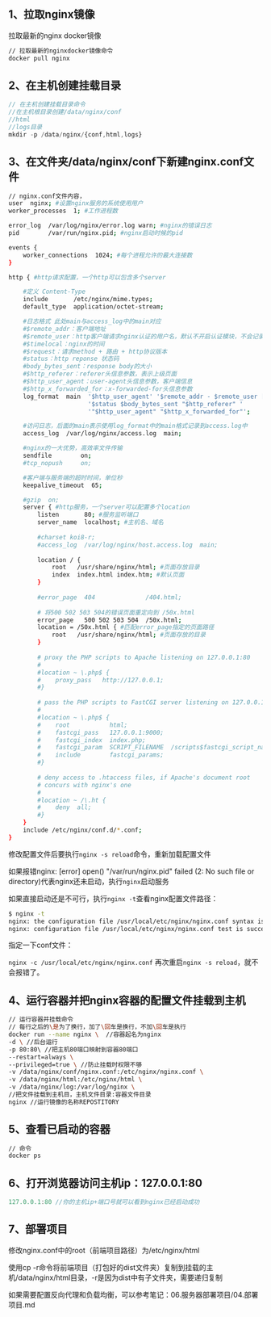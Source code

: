## 1、拉取nginx镜像

拉取最新的nginx docker镜像

```bash
// 拉取最新的nginxdocker镜像命令
docker pull nginx
```

## 2、在主机创建挂载目录

```javascript
// 在主机创建挂载目录命令
//在主机根目录创建/data/nginx/conf
//html
//logs目录
mkdir -p /data/nginx/{conf,html,logs}
```

## 3、在文件夹/data/nginx/conf下新建nginx.conf文件

```bash
// nginx.conf文件内容，
user  nginx; #设置nginx服务的系统使用用户
worker_processes  1; #工作进程数

error_log  /var/log/nginx/error.log warn; #nginx的错误日志
pid        /var/run/nginx.pid; #nginx启动时候的pid

events {
    worker_connections  1024; #每个进程允许的最大连接数
}

http { #http请求配置，一个http可以包含多个server

    #定义 Content-Type
    include       /etc/nginx/mime.types;
    default_type  application/octet-stream;

    #日志格式 此处main与access_log中的main对应
    #$remote_addr：客户端地址
    #$remote_user：http客户端请求nginx认证的用户名，默认不开启认证模块，不会记录
    #$timelocal：nginx的时间
    #$request：请求method + 路由 + http协议版本
    #status：http reponse 状态码
    #body_bytes_sent：response body的大小
    #$http_referer：referer头信息参数，表示上级页面
    #$http_user_agent：user-agent头信息参数，客户端信息
    #$http_x_forwarded_for：x-forwarded-for头信息参数
    log_format  main  '$http_user_agent' '$remote_addr - $remote_user [$time_local] "$request" '
                      '$status $body_bytes_sent "$http_referer" '
                      '"$http_user_agent" "$http_x_forwarded_for"';

    #访问日志，后面的main表示使用log_format中的main格式记录到access.log中
    access_log  /var/log/nginx/access.log  main;

    #nginx的一大优势，高效率文件传输
    sendfile        on;
    #tcp_nopush     on;

    #客户端与服务端的超时时间，单位秒
    keepalive_timeout  65;

    #gzip  on;
    server { #http服务，一个server可以配置多个location
        listen       80; #服务监听端口
        server_name  localhost; #主机名、域名
    
        #charset koi8-r;
        #access_log  /var/log/nginx/host.access.log  main;
    
        location / {
            root   /usr/share/nginx/html; #页面存放目录
            index  index.html index.htm; #默认页面
        }
    
        #error_page  404              /404.html;
    
        # 将500 502 503 504的错误页面重定向到 /50x.html
        error_page   500 502 503 504  /50x.html;
        location = /50x.html { #匹配error_page指定的页面路径
            root   /usr/share/nginx/html; #页面存放的目录
        }
    
        # proxy the PHP scripts to Apache listening on 127.0.0.1:80
        #
        #location ~ \.php$ {
        #    proxy_pass   http://127.0.0.1;
        #}
    
        # pass the PHP scripts to FastCGI server listening on 127.0.0.1:9000
        #
        #location ~ \.php$ {
        #    root           html;
        #    fastcgi_pass   127.0.0.1:9000;
        #    fastcgi_index  index.php;
        #    fastcgi_param  SCRIPT_FILENAME  /scripts$fastcgi_script_name;
        #    include        fastcgi_params;
        #}
    
        # deny access to .htaccess files, if Apache's document root
        # concurs with nginx's one
        #
        #location ~ /\.ht {
        #    deny  all;
        #}
    }
    include /etc/nginx/conf.d/*.conf;
}
```

修改配置文件后要执行`nginx -s reload`命令，重新加载配置文件

如果报错nginx: [error] open() "/var/run/nginx.pid" failed (2: No such file or directory)代表nginx还未启动，执行`nginx`启动服务

如果直接启动还是不可行，执行`nginx -t`查看nginx配置文件路径：

```bash
$ nginx -t
nginx: the configuration file /usr/local/etc/nginx/nginx.conf syntax is ok
nginx: configuration file /usr/local/etc/nginx/nginx.conf test is successful
```

指定一下conf文件：

`nginx -c /usr/local/etc/nginx/nginx.conf`
再次重启`nginx -s reload`，就不会报错了。

## 4、运行容器并把nginx容器的配置文件挂载到主机

```bash
// 运行容器并挂载命令
// 每行之后的\是为了换行，加了\回车是换行，不加\回车是执行
docker run --name nginx \  //容器起名为nginx
-d \ //后台运行 
-p 80:80\ //把主机80端口映射到容器80端口
--restart=always \
--privileged=true \ //防止挂载时权限不够 
-v /data/nginx/conf/nginx.conf:/etc/nginx/nginx.conf \
-v /data/nginx/html:/etc/nginx/html \
-v /data/nginx/log:/var/log/nginx \ 
//把文件挂载到主机目，主机文件目录:容器文件目录 
nginx //运行镜像的名称REPOSTITORY
```

## 5、查看已启动的容器

```bash
// 命令
docker ps
```

## 6、打开浏览器访问主机ip：127.0.0.1:80

```javascript
127.0.0.1:80 //你的主机ip+端口号就可以看到nginx已经启动成功
```

## 7、部署项目

修改nginx.conf中的root（前端项目路径）为/etc/nginx/html

使用cp -r命令将前端项目（打包好的dist文件夹）复制到挂载的主机/data/nginx/html目录，-r是因为dist中有子文件夹，需要递归复制

如果需要配置反向代理和负载均衡，可以参考笔记：06.服务器部署项目/04.部署项目.md

